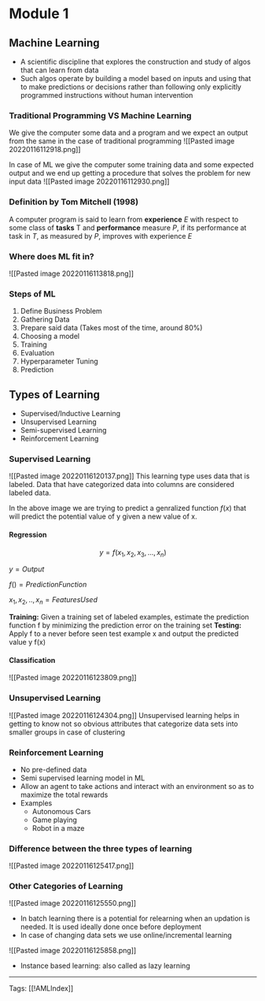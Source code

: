 # Module 1
## Machine Learning
- A scientific discipline that explores the construction and study of algos that can learn from data
- Such algos operate by building a model based on inputs and using that to make predictions or decisions rather than following only explicitly programmed instructions without human intervention

### Traditional Programming VS Machine Learning
We give the computer some data and a program and we expect an output from the same in the case of traditional programming
![[Pasted image 20220116112918.png]]

In case of ML we give the computer some training data and some expected output and we end up getting a procedure that solves the problem for new input data
![[Pasted image 20220116112930.png]]

### Definition by Tom Mitchell (1998)
A computer program is said to learn from **experience** $E$ with respect to some class of **tasks** T and **performance** measure $P$, if its performance at task in $T$, as measured by $P$, improves with experience $E$

### Where does ML fit in?
![[Pasted image 20220116113818.png]]

### Steps of ML
1. Define Business Problem
2. Gathering Data
3. Prepare said data (Takes most of the time, around 80%)
4. Choosing a model
5. Training
6. Evaluation
7. Hyperparameter Tuning
8. Prediction

## Types of Learning
- Supervised/Inductive Learning
- Unsupervised Learning
- Semi-supervised Learning
- Reinforcement Learning

### Supervised Learning
![[Pasted image 20220116120137.png]]
This learning type uses data that is labeled. Data that have categorized data into columns are considered labeled data. 

In the above image we are trying to predict a genralized function $f(x)$ that will predict the potential value of y given a  new value of x.

#### Regression

$$
y = f(x_1, x_2, x_3,..., x_n)
$$

$y = Output$

$f() = Prediction Function$

$x_1, x_2,.., x_n = Features Used$


**Training:** Given a training set of labeled examples, estimate the prediction function f by minimizing the prediction error on the training set
**Testing:** Apply f to a never before seen test example x and output the predicted value y  f(x)

#### Classification
![[Pasted image 20220116123809.png]]

### Unsupervised Learning
![[Pasted image 20220116124304.png]]
Unsupervised learning helps in getting to know not so obvious attributes that categorize data sets into smaller groups in case of clustering

### Reinforcement Learning
- No pre-defined data
- Semi supervised learning model in ML
- Allow an agent to take actions and interact with an environment so as to maximize the total rewards
- Examples
	- Autonomous Cars
	- Game playing
	- Robot in a maze

### Difference between the three types of learning
![[Pasted image 20220116125417.png]]

### Other Categories of Learning
![[Pasted image 20220116125550.png]]
- In batch learning there is a potential for relearning when an updation is needed. It is used ideally done once before deployment
- In case of changing data sets we use online/incremental learning

![[Pasted image 20220116125858.png]]
- Instance based learning: also called as lazy learning


---
Tags: [[!AMLIndex]]